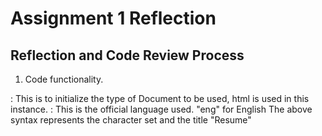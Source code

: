 # Assignment 1 Reflection

## Reflection and Code Review Process

1. Code functionality.
<!DOCTYPE html> : This is to initialize the type of Document to be used, html is used in this instance.
<html lang="eng"> : This is the official language used. "eng" for English

<head>
		<meta charset="UTF-8" />
		<meta name="viewport" content="width=device-width, initial-scale=1.0" />
		<title>Resume</title>
	</head>
The above syntax represents the character set and the title "Resume"


